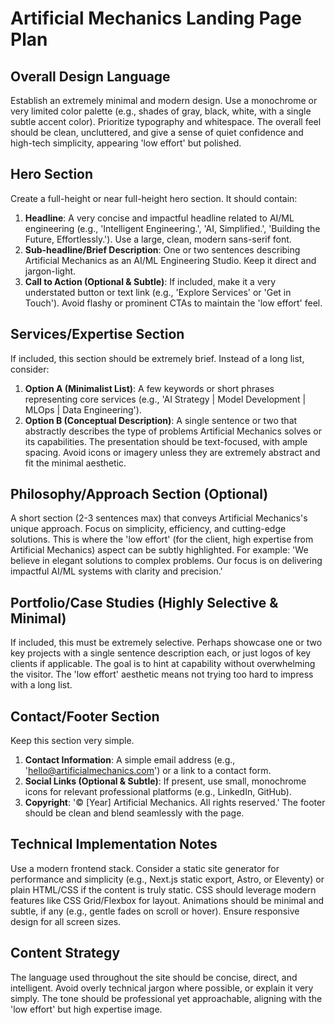 # Artificial Mechanics Landing Page Plan

## Overall Design Language
Establish an extremely minimal and modern design. Use a monochrome or very limited color palette (e.g., shades of gray, black, white, with a single subtle accent color). Prioritize typography and whitespace. The overall feel should be clean, uncluttered, and give a sense of quiet confidence and high-tech simplicity, appearing 'low effort' but polished.

## Hero Section
Create a full-height or near full-height hero section. It should contain: 
1. **Headline**: A very concise and impactful headline related to AI/ML engineering (e.g., 'Intelligent Engineering.', 'AI, Simplified.', 'Building the Future, Effortlessly.'). Use a large, clean, modern sans-serif font. 
2. **Sub-headline/Brief Description**: One or two sentences describing Artificial Mechanics as an AI/ML Engineering Studio. Keep it direct and jargon-light. 
3. **Call to Action (Optional & Subtle)**: If included, make it a very understated button or text link (e.g., 'Explore Services' or 'Get in Touch'). Avoid flashy or prominent CTAs to maintain the 'low effort' feel.

## Services/Expertise Section
If included, this section should be extremely brief. Instead of a long list, consider: 
1. **Option A (Minimalist List)**: A few keywords or short phrases representing core services (e.g., 'AI Strategy | Model Development | MLOps | Data Engineering'). 
2. **Option B (Conceptual Description)**: A single sentence or two that abstractly describes the type of problems Artificial Mechanics solves or its capabilities. 
 The presentation should be text-focused, with ample spacing. Avoid icons or imagery unless they are extremely abstract and fit the minimal aesthetic.

## Philosophy/Approach Section (Optional)
A short section (2-3 sentences max) that conveys Artificial Mechanics's unique approach. Focus on simplicity, efficiency, and cutting-edge solutions. This is where the 'low effort' (for the client, high expertise from Artificial Mechanics) aspect can be subtly highlighted. For example: 'We believe in elegant solutions to complex problems. Our focus is on delivering impactful AI/ML systems with clarity and precision.'

## Portfolio/Case Studies (Highly Selective & Minimal)
If included, this must be extremely selective. Perhaps showcase one or two key projects with a single sentence description each, or just logos of key clients if applicable. The goal is to hint at capability without overwhelming the visitor. The 'low effort' aesthetic means not trying too hard to impress with a long list.

## Contact/Footer Section
Keep this section very simple. 
1. **Contact Information**: A simple email address (e.g., 'hello@artificialmechanics.com') or a link to a contact form. 
2. **Social Links (Optional & Subtle)**: If present, use small, monochrome icons for relevant professional platforms (e.g., LinkedIn, GitHub). 
3. **Copyright**: '© [Year] Artificial Mechanics. All rights reserved.' 
 The footer should be clean and blend seamlessly with the page.

## Technical Implementation Notes
Use a modern frontend stack. Consider a static site generator for performance and simplicity (e.g., Next.js static export, Astro, or Eleventy) or plain HTML/CSS if the content is truly static. CSS should leverage modern features like CSS Grid/Flexbox for layout. Animations should be minimal and subtle, if any (e.g., gentle fades on scroll or hover). Ensure responsive design for all screen sizes.

## Content Strategy
The language used throughout the site should be concise, direct, and intelligent. Avoid overly technical jargon where possible, or explain it very simply. The tone should be professional yet approachable, aligning with the 'low effort' but high expertise image.